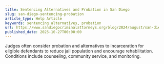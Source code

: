 ```yaml
---
title: Sentencing Alternatives and Probation in San Diego
slug: san-diego-sentencing-probation
article_type: Help Article
keywords: sentencing alternatives, probation
url: https://www.sandiegocriminalattorneys.org/blog/2024/august/san-diego-ca-crime-rate-latest-statistics/
published_date: 2025-10-27T00:00:00
---
```


Judges often consider probation and alternatives to incarceration for eligible defendants to reduce jail population and encourage rehabilitation. Conditions include counseling, community service, and monitoring.